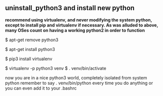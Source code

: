 ## uninstall_python3 and install new python

**recommend using virtualenv, and never modifying the system python, except to install pip and virtualenv if necessary.
As was alluded to above, many OSes count on having a working python2 in order to function**


$ apt-get remove python3

$ apt-get install python3

$ pip3 install virtualenv

$ virtualenv -p python3 venv
$ . venv/bin/activate

now you are in a nice python3 world, completely isolated from system python
remember to say . venv/bin/python every time you do anything
or you can even add it to your .bashrc
